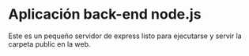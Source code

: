 # Aplicación back-end node.js

Este es un pequeño servidor de express listo para ejecutarse y servir la carpeta public en la web.
